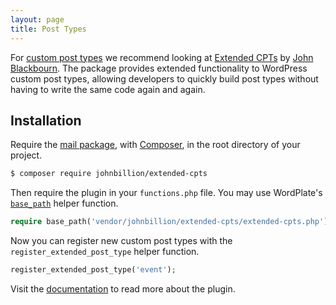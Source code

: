 ```yaml
---
layout: page
title: Post Types
---
```


For [custom post types](https://developer.wordpress.org/plugins/post-types/registering-custom-post-types) we recommend looking at [Extended CPTs](https://github.com/johnbillion/extended-cpts#readme) by [John Blackbourn](https://github.com/johnbillion). The package provides extended functionality to WordPress custom post types, allowing developers to quickly build post types without having to write the same code again and again.

## Installation

Require the [mail package](https://github.com/wordplate/mail#readme), with [Composer](https://getcomposer.org), in the root directory of your project.

```sh
$ composer require johnbillion/extended-cpts
```

Then require the plugin in your `functions.php` file. You may use WordPlate's [`base_path`](/docs/helpers#base_path) helper function.

```php
require base_path('vendor/johnbillion/extended-cpts/extended-cpts.php');
```

Now you can register new custom post types with the `register_extended_post_type` helper function.

```php
register_extended_post_type('event');
```

Visit the [documentation](https://github.com/johnbillion/extended-cpts#readme) to read more about the plugin.
